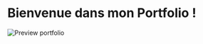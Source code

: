 # Bienvenue dans mon Portfolio !

<img alt="Preview portfolio" align="center" src="https://github.com/cyprienvallee/Portfolio/public/assets/Preview portfolio.png">

